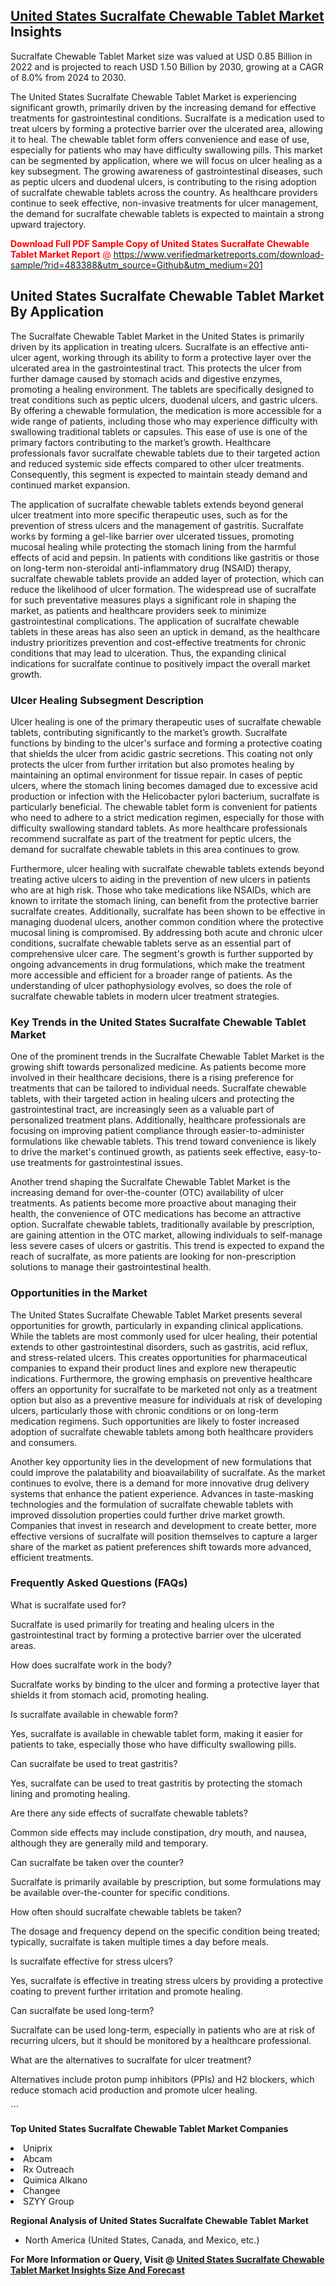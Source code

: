 <h2><a href="https://www.verifiedmarketreports.com/download-sample/?rid=483388&amp;utm_source=Github&amp;utm_medium=201" target="_blank">United States Sucralfate Chewable Tablet Market</a> Insights</h2><p>Sucralfate Chewable Tablet Market size was valued at USD 0.85 Billion in 2022 and is projected to reach USD 1.50 Billion by 2030, growing at a CAGR of 8.0% from 2024 to 2030.</p><p><p>The United States Sucralfate Chewable Tablet Market is experiencing significant growth, primarily driven by the increasing demand for effective treatments for gastrointestinal conditions. Sucralfate is a medication used to treat ulcers by forming a protective barrier over the ulcerated area, allowing it to heal. The chewable tablet form offers convenience and ease of use, especially for patients who may have difficulty swallowing pills. This market can be segmented by application, where we will focus on ulcer healing as a key subsegment. The growing awareness of gastrointestinal diseases, such as peptic ulcers and duodenal ulcers, is contributing to the rising adoption of sucralfate chewable tablets across the country. As healthcare providers continue to seek effective, non-invasive treatments for ulcer management, the demand for sucralfate chewable tablets is expected to maintain a strong upward trajectory.<p><span class=""><span style="color: #ff0000;"><strong>Download Full PDF Sample Copy of United States Sucralfate Chewable Tablet Market Report</strong> @ </span><a href="https://www.verifiedmarketreports.com/download-sample/?rid=483388&amp;utm_source=Github&amp;utm_medium=201" target="_blank">https://www.verifiedmarketreports.com/download-sample/?rid=483388&amp;utm_source=Github&amp;utm_medium=201</a></span></p></p><h2>United States Sucralfate Chewable Tablet Market By Application</h2><p>The Sucralfate Chewable Tablet Market in the United States is primarily driven by its application in treating ulcers. Sucralfate is an effective anti-ulcer agent, working through its ability to form a protective layer over the ulcerated area in the gastrointestinal tract. This protects the ulcer from further damage caused by stomach acids and digestive enzymes, promoting a healing environment. The tablets are specifically designed to treat conditions such as peptic ulcers, duodenal ulcers, and gastric ulcers. By offering a chewable formulation, the medication is more accessible for a wide range of patients, including those who may experience difficulty with swallowing traditional tablets or capsules. This ease of use is one of the primary factors contributing to the market’s growth. Healthcare professionals favor sucralfate chewable tablets due to their targeted action and reduced systemic side effects compared to other ulcer treatments. Consequently, this segment is expected to maintain steady demand and continued market expansion.</p><p>The application of sucralfate chewable tablets extends beyond general ulcer treatment into more specific therapeutic uses, such as for the prevention of stress ulcers and the management of gastritis. Sucralfate works by forming a gel-like barrier over ulcerated tissues, promoting mucosal healing while protecting the stomach lining from the harmful effects of acid and pepsin. In patients with conditions like gastritis or those on long-term non-steroidal anti-inflammatory drug (NSAID) therapy, sucralfate chewable tablets provide an added layer of protection, which can reduce the likelihood of ulcer formation. The widespread use of sucralfate for such preventative measures plays a significant role in shaping the market, as patients and healthcare providers seek to minimize gastrointestinal complications. The application of sucralfate chewable tablets in these areas has also seen an uptick in demand, as the healthcare industry prioritizes prevention and cost-effective treatments for chronic conditions that may lead to ulceration. Thus, the expanding clinical indications for sucralfate continue to positively impact the overall market growth.</p><h3>Ulcer Healing Subsegment Description</h3><p>Ulcer healing is one of the primary therapeutic uses of sucralfate chewable tablets, contributing significantly to the market’s growth. Sucralfate functions by binding to the ulcer's surface and forming a protective coating that shields the ulcer from acidic gastric secretions. This coating not only protects the ulcer from further irritation but also promotes healing by maintaining an optimal environment for tissue repair. In cases of peptic ulcers, where the stomach lining becomes damaged due to excessive acid production or infection with the Helicobacter pylori bacterium, sucralfate is particularly beneficial. The chewable tablet form is convenient for patients who need to adhere to a strict medication regimen, especially for those with difficulty swallowing standard tablets. As more healthcare professionals recommend sucralfate as part of the treatment for peptic ulcers, the demand for sucralfate chewable tablets in this area continues to grow.</p><p>Furthermore, ulcer healing with sucralfate chewable tablets extends beyond treating active ulcers to aiding in the prevention of new ulcers in patients who are at high risk. Those who take medications like NSAIDs, which are known to irritate the stomach lining, can benefit from the protective barrier sucralfate creates. Additionally, sucralfate has been shown to be effective in managing duodenal ulcers, another common condition where the protective mucosal lining is compromised. By addressing both acute and chronic ulcer conditions, sucralfate chewable tablets serve as an essential part of comprehensive ulcer care. The segment's growth is further supported by ongoing advancements in drug formulations, which make the treatment more accessible and efficient for a broader range of patients. As the understanding of ulcer pathophysiology evolves, so does the role of sucralfate chewable tablets in modern ulcer treatment strategies.</p><h3>Key Trends in the United States Sucralfate Chewable Tablet Market</h3><p>One of the prominent trends in the Sucralfate Chewable Tablet Market is the growing shift towards personalized medicine. As patients become more involved in their healthcare decisions, there is a rising preference for treatments that can be tailored to individual needs. Sucralfate chewable tablets, with their targeted action in healing ulcers and protecting the gastrointestinal tract, are increasingly seen as a valuable part of personalized treatment plans. Additionally, healthcare professionals are focusing on improving patient compliance through easier-to-administer formulations like chewable tablets. This trend toward convenience is likely to drive the market's continued growth, as patients seek effective, easy-to-use treatments for gastrointestinal issues.</p><p>Another trend shaping the Sucralfate Chewable Tablet Market is the increasing demand for over-the-counter (OTC) availability of ulcer treatments. As patients become more proactive about managing their health, the convenience of OTC medications has become an attractive option. Sucralfate chewable tablets, traditionally available by prescription, are gaining attention in the OTC market, allowing individuals to self-manage less severe cases of ulcers or gastritis. This trend is expected to expand the reach of sucralfate, as more patients are looking for non-prescription solutions to manage their gastrointestinal health.</p><h3>Opportunities in the Market</h3><p>The United States Sucralfate Chewable Tablet Market presents several opportunities for growth, particularly in expanding clinical applications. While the tablets are most commonly used for ulcer healing, their potential extends to other gastrointestinal disorders, such as gastritis, acid reflux, and stress-related ulcers. This creates opportunities for pharmaceutical companies to expand their product lines and explore new therapeutic indications. Furthermore, the growing emphasis on preventive healthcare offers an opportunity for sucralfate to be marketed not only as a treatment option but also as a preventive measure for individuals at risk of developing ulcers, particularly those with chronic conditions or on long-term medication regimens. Such opportunities are likely to foster increased adoption of sucralfate chewable tablets among both healthcare providers and consumers.</p><p>Another key opportunity lies in the development of new formulations that could improve the palatability and bioavailability of sucralfate. As the market continues to evolve, there is a demand for more innovative drug delivery systems that enhance the patient experience. Advances in taste-masking technologies and the formulation of sucralfate chewable tablets with improved dissolution properties could further drive market growth. Companies that invest in research and development to create better, more effective versions of sucralfate will position themselves to capture a larger share of the market as patient preferences shift towards more advanced, efficient treatments.</p><h3>Frequently Asked Questions (FAQs)</h3><p>What is sucralfate used for?</p><p>Sucralfate is used primarily for treating and healing ulcers in the gastrointestinal tract by forming a protective barrier over the ulcerated areas.</p><p>How does sucralfate work in the body?</p><p>Sucralfate works by binding to the ulcer and forming a protective layer that shields it from stomach acid, promoting healing.</p><p>Is sucralfate available in chewable form?</p><p>Yes, sucralfate is available in chewable tablet form, making it easier for patients to take, especially those who have difficulty swallowing pills.</p><p>Can sucralfate be used to treat gastritis?</p><p>Yes, sucralfate can be used to treat gastritis by protecting the stomach lining and promoting healing.</p><p>Are there any side effects of sucralfate chewable tablets?</p><p>Common side effects may include constipation, dry mouth, and nausea, although they are generally mild and temporary.</p><p>Can sucralfate be taken over the counter?</p><p>Sucralfate is primarily available by prescription, but some formulations may be available over-the-counter for specific conditions.</p><p>How often should sucralfate chewable tablets be taken?</p><p>The dosage and frequency depend on the specific condition being treated; typically, sucralfate is taken multiple times a day before meals.</p><p>Is sucralfate effective for stress ulcers?</p><p>Yes, sucralfate is effective in treating stress ulcers by providing a protective coating to prevent further irritation and promote healing.</p><p>Can sucralfate be used long-term?</p><p>Sucralfate can be used long-term, especially in patients who are at risk of recurring ulcers, but it should be monitored by a healthcare professional.</p><p>What are the alternatives to sucralfate for ulcer treatment?</p><p>Alternatives include proton pump inhibitors (PPIs) and H2 blockers, which reduce stomach acid production and promote ulcer healing.</p>```</p><p><strong>Top United States Sucralfate Chewable Tablet Market Companies</strong></p><div data-test-id=""><p><li>Uniprix</li><li> Abcam</li><li> Rx Outreach</li><li> Quimica Alkano</li><li> Changee</li><li> SZYY Group</li></p><div><strong>Regional Analysis of&nbsp;United States Sucralfate Chewable Tablet Market</strong></div><ul><li dir="ltr"><p dir="ltr">North America&nbsp;(United States, Canada, and Mexico, etc.)</p></li></ul><p><strong>For More Information or Query, Visit @&nbsp;</strong><strong><a href="https://www.verifiedmarketreports.com/product/sucralfate-chewable-tablet-market-size-and-forecast/?utm_source=Github&amp;utm_medium=201" target="_blank">United States Sucralfate Chewable Tablet Market Insights Size And Forecast</a></strong></p></div>
